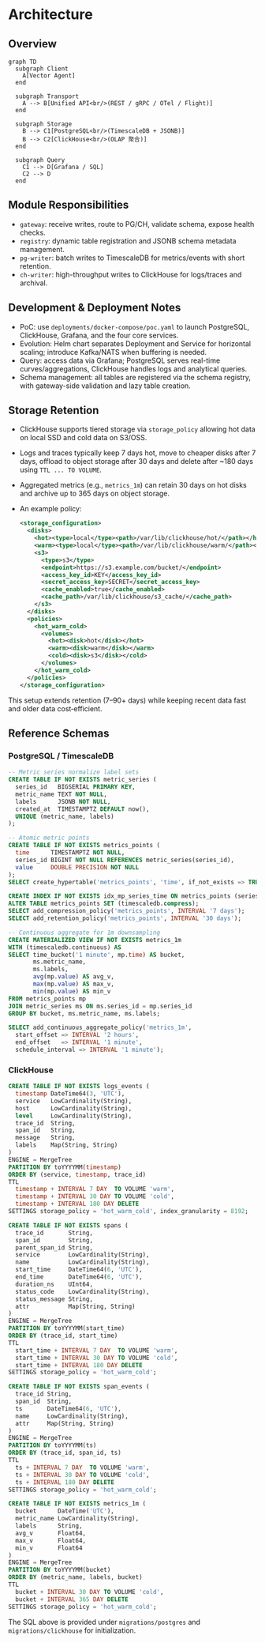 # Architecture

## Overview

```mermaid
graph TD
  subgraph Client
    A[Vector Agent]
  end

  subgraph Transport
    A --> B[Unified API<br/>(REST / gRPC / OTel / Flight)]
  end

  subgraph Storage
    B --> C1[PostgreSQL<br/>(TimescaleDB + JSONB)]
    B --> C2[ClickHouse<br/>(OLAP 聚合)]
  end

  subgraph Query
    C1 --> D[Grafana / SQL]
    C2 --> D
  end
```

## Module Responsibilities
- `gateway`: receive writes, route to PG/CH, validate schema, expose health checks.
- `registry`: dynamic table registration and JSONB schema metadata management.
- `pg-writer`: batch writes to TimescaleDB for metrics/events with short retention.
- `ch-writer`: high-throughput writes to ClickHouse for logs/traces and archival.

## Development & Deployment Notes
- PoC: use `deployments/docker-compose/poc.yaml` to launch PostgreSQL, ClickHouse, Grafana, and the four core services.
- Evolution: Helm chart separates Deployment and Service for horizontal scaling; introduce Kafka/NATS when buffering is needed.
- Query: access data via Grafana; PostgreSQL serves real-time curves/aggregations, ClickHouse handles logs and analytical queries.
- Schema management: all tables are registered via the schema registry, with gateway-side validation and lazy table creation.

## Storage Retention
- ClickHouse supports tiered storage via `storage_policy` allowing hot data on local SSD and cold data on S3/OSS.
- Logs and traces typically keep 7 days hot, move to cheaper disks after 7 days, offload to object storage after 30 days and delete after ~180 days using `TTL ... TO VOLUME`.
- Aggregated metrics (e.g., `metrics_1m`) can retain 30 days on hot disks and archive up to 365 days on object storage.
- An example policy:

  ```xml
  <storage_configuration>
    <disks>
      <hot><type>local</type><path>/var/lib/clickhouse/hot/</path></hot>
      <warm><type>local</type><path>/var/lib/clickhouse/warm/</path></warm>
      <s3>
        <type>s3</type>
        <endpoint>https://s3.example.com/bucket/</endpoint>
        <access_key_id>KEY</access_key_id>
        <secret_access_key>SECRET</secret_access_key>
        <cache_enabled>true</cache_enabled>
        <cache_path>/var/lib/clickhouse/s3_cache/</cache_path>
      </s3>
    </disks>
    <policies>
      <hot_warm_cold>
        <volumes>
          <hot><disk>hot</disk></hot>
          <warm><disk>warm</disk></warm>
          <cold><disk>s3</disk></cold>
        </volumes>
      </hot_warm_cold>
    </policies>
  </storage_configuration>
  ```

This setup extends retention (7–90+ days) while keeping recent data fast and older data cost‑efficient.

## Reference Schemas

### PostgreSQL / TimescaleDB
```sql
-- Metric series normalize label sets
CREATE TABLE IF NOT EXISTS metric_series (
  series_id   BIGSERIAL PRIMARY KEY,
  metric_name TEXT NOT NULL,
  labels      JSONB NOT NULL,
  created_at  TIMESTAMPTZ DEFAULT now(),
  UNIQUE (metric_name, labels)
);

-- Atomic metric points
CREATE TABLE IF NOT EXISTS metrics_points (
  time      TIMESTAMPTZ NOT NULL,
  series_id BIGINT NOT NULL REFERENCES metric_series(series_id),
  value     DOUBLE PRECISION NOT NULL
);
SELECT create_hypertable('metrics_points', 'time', if_not_exists => TRUE);

CREATE INDEX IF NOT EXISTS idx_mp_series_time ON metrics_points (series_id, time DESC);
ALTER TABLE metrics_points SET (timescaledb.compress);
SELECT add_compression_policy('metrics_points', INTERVAL '7 days');
SELECT add_retention_policy('metrics_points', INTERVAL '30 days');

-- Continuous aggregate for 1m downsampling
CREATE MATERIALIZED VIEW IF NOT EXISTS metrics_1m
WITH (timescaledb.continuous) AS
SELECT time_bucket('1 minute', mp.time) AS bucket,
       ms.metric_name,
       ms.labels,
       avg(mp.value) AS avg_v,
       max(mp.value) AS max_v,
       min(mp.value) AS min_v
FROM metrics_points mp
JOIN metric_series ms ON ms.series_id = mp.series_id
GROUP BY bucket, ms.metric_name, ms.labels;

SELECT add_continuous_aggregate_policy('metrics_1m',
  start_offset => INTERVAL '2 hours',
  end_offset   => INTERVAL '1 minute',
  schedule_interval => INTERVAL '1 minute');
```

### ClickHouse
```sql
CREATE TABLE IF NOT EXISTS logs_events (
  timestamp DateTime64(3, 'UTC'),
  service   LowCardinality(String),
  host      LowCardinality(String),
  level     LowCardinality(String),
  trace_id  String,
  span_id   String,
  message   String,
  labels    Map(String, String)
)
ENGINE = MergeTree
PARTITION BY toYYYYMM(timestamp)
ORDER BY (service, timestamp, trace_id)
TTL
  timestamp + INTERVAL 7 DAY  TO VOLUME 'warm',
  timestamp + INTERVAL 30 DAY TO VOLUME 'cold',
  timestamp + INTERVAL 180 DAY DELETE
SETTINGS storage_policy = 'hot_warm_cold', index_granularity = 8192;

CREATE TABLE IF NOT EXISTS spans (
  trace_id       String,
  span_id        String,
  parent_span_id String,
  service        LowCardinality(String),
  name           LowCardinality(String),
  start_time     DateTime64(6, 'UTC'),
  end_time       DateTime64(6, 'UTC'),
  duration_ns    UInt64,
  status_code    LowCardinality(String),
  status_message String,
  attr           Map(String, String)
)
ENGINE = MergeTree
PARTITION BY toYYYYMM(start_time)
ORDER BY (trace_id, start_time)
TTL
  start_time + INTERVAL 7 DAY  TO VOLUME 'warm',
  start_time + INTERVAL 30 DAY TO VOLUME 'cold',
  start_time + INTERVAL 180 DAY DELETE
SETTINGS storage_policy = 'hot_warm_cold';

CREATE TABLE IF NOT EXISTS span_events (
  trace_id String,
  span_id  String,
  ts       DateTime64(6, 'UTC'),
  name     LowCardinality(String),
  attr     Map(String, String)
)
ENGINE = MergeTree
PARTITION BY toYYYYMM(ts)
ORDER BY (trace_id, span_id, ts)
TTL
  ts + INTERVAL 7 DAY  TO VOLUME 'warm',
  ts + INTERVAL 30 DAY TO VOLUME 'cold',
  ts + INTERVAL 180 DAY DELETE
SETTINGS storage_policy = 'hot_warm_cold';

CREATE TABLE IF NOT EXISTS metrics_1m (
  bucket      DateTime('UTC'),
  metric_name LowCardinality(String),
  labels      String,
  avg_v       Float64,
  max_v       Float64,
  min_v       Float64
)
ENGINE = MergeTree
PARTITION BY toYYYYMM(bucket)
ORDER BY (metric_name, labels, bucket)
TTL
  bucket + INTERVAL 30 DAY TO VOLUME 'cold',
  bucket + INTERVAL 365 DAY DELETE
SETTINGS storage_policy = 'hot_warm_cold';
```

The SQL above is provided under `migrations/postgres` and `migrations/clickhouse` for initialization.
